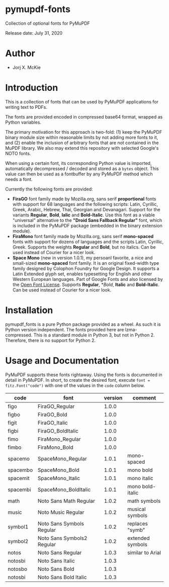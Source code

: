 # pymupdf-fonts
Collection of optional fonts for PyMuPDF

Release date: July 31, 2020

# Author

* Jorj X. McKie

# Introduction

This is a collection of fonts that can be used by PyMuPDF applications for writing text to PDFs.

The fonts are provided encoded in compressed base64 format, wrapped as Python variables.

The primary motivation for this approach is two-fold: (1) keep the PyMuPDF binary module size within reasonable limits by not adding more fonts to it, and (2) enable the inclusion of arbitrary fonts that are not contained in the MuPDF library. We also may extend this repository with selected Google's NOTO fonts.

When using a certain font, its corresponding Python value is imported, automatically decompressed / decoded and stored as a ``bytes`` object. This value can then be used as a fontbuffer by any PyMuPDF method which needs a font.

Currently the following fonts are provided:
* **FiraGO** font family made by Mozilla.org, sans serif **proportional** fonts with support for 68 languages and the following scripts: Latin, Cyrillic, Greek, Arabic, Hebrew, Thai, Georgian and Devanagari. Support for the variants **Regular**, **Bold**, **Ialic** and **Bold-Italic**. Use this font as a viable "universal" alternative to the **"Droid Sans Fallback Regular"** font, which is included in the PyMuPDF package (embedded in the binary extension module).
* **FiraMono** font family made by Mozilla.org, sans serif **mono-spaced** fonts with support for dozens of languages and the scripts Latin, Cyrillic, Greek. Supports the weights **Regular** and **Bold**, but no italics. Can be used instead of Courier for a nicer look.
* **Space Mono** (new in version 1.0.1), my persoanl favorite, a nice and small-sized **mono-spaced** font family. It is an original fixed-width type family designed by Colophon Foundry for Google Design. It supports a Latin Extended glyph set, enables typesetting for English and other Western European languages. Part of Google Fonts and also licensed by the [Open Font License](https://scripts.sil.org/cms/scripts/page.php?site_id=nrsi&id=OFL). Supports **Regular**, **Bold*, **Italic** and **Bold-Italic**. Can be used instead of Courier for a nicer look.

# Installation

pymupdf_fonts is a pure Python package provided as a wheel. As such it is Python version independent. The fonts provided here are lzma-compressed. This is a standard module in Python 3, but not in Python 2. Therefore, there is no support for Python 2.

# Usage and Documentation

PyMuPDF supports these fonts rightaway. Using the fonts is documented in detail in PyMuPDF. In short, to create the desired font, execute ``font = fitz.Font("code")`` with one of the values in the ``code`` column below.


| code | font | version | comment |
|------|------|---------|---------|
| figo | FiraGO_Regular | 1.0.0 |
| figbo | FiraGO_Bold | 1.0.0 |
| figit | FiraGO_Italic | 1.0.0 |
| figbi | FiraGO_BoldItalic | 1.0.0 |
| fimo | FiraMono_Regular | 1.0.0 |
| fimbo | FiraMono_Bold | 1.0.0 |
| spacemo | SpaceMono_Regular | 1.0.1 | mono-spaced
| spacembo | SpaceMono_Bold | 1.0.1 | mono bold
| spacemit | SpaceMono_Italic | 1.0.1 | mono italic
| spacembi | SpaceMono_BoldItalic | 1.0.1 | mono bold-italic
| math | Noto Sans Math Regular | 1.0.2 | math symbols |
| music | Noto Music Regular | 1.0.2 | musical symbols |
| symbol1 | Noto Sans Symbols Regular | 1.0.2 | replaces "symb" |
| symbol2 | Noto Sans Symbols2 Regular | 1.0.2 | extended symbols |
| notos | Noto Sans Regular | 1.0.3 | similar to Arial |
| notosbi | Noto Sans Italic | 1.0.3 | 
| notosbo | Noto Sans Bold | 1.0.3 |
| notosbi | Noto Sans Bold Italic | 1.0.3 |
